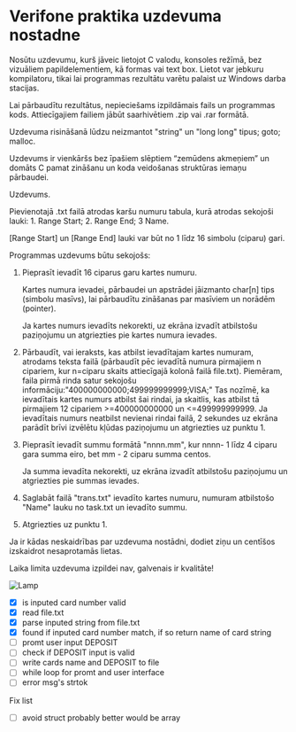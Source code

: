 # Verifone praktika uzdevuma nostadne
Nosūtu uzdevumu, kurš jāveic lietojot C valodu, konsoles režīmā, bez vizuāliem papildelementiem, kā formas vai text box. Lietot var jebkuru kompilatoru, tikai lai programmas rezultātu varētu palaist uz Windows darba stacijas.

Lai pārbaudītu rezultātus, nepieciešams izpildāmais fails un programmas kods. Attiecīgajiem failiem jābūt saarhivētiem .zip vai .rar formātā.

 

Uzdevuma risināšanā lūdzu neizmantot "string" un "long long" tipus; goto; malloc.

 

Uzdevums ir vienkāršs bez īpašiem slēptiem “zemūdens akmeņiem” un domāts C pamat zināšanu un koda veidošanas struktūras iemaņu pārbaudei.

 

Uzdevums.

 

Pievienotajā .txt failā atrodas karšu numuru tabula, kurā atrodas sekojoši lauki: 1. Range Start; 2. Range End; 3 Name.

[Range Start] un [Range End] lauki var būt no 1 līdz 16 simbolu (ciparu) gari.

Programmas uzdevums būtu sekojošs:

1. Pieprasīt ievadīt 16 ciparus garu kartes numuru.

    Kartes numura ievadei, pārbaudei un apstrādei jāizmanto char[n] tips (simbolu masīvs), lai pārbaudītu zināšanas par masīviem un norādēm (pointer).

    Ja kartes numurs ievadīts nekorekti, uz ekrāna izvadīt atbilstošu paziņojumu un atgriezties pie kartes numura ievades.

2. Pārbaudīt, vai ieraksts, kas atbilst ievadītajam kartes numuram, atrodams teksta failā (pārbaudīt pēc ievadītā numura pirmajiem n cipariem, kur n=ciparu skaits attiecīgajā kolonā failā file.txt). Piemēram, faila pirmā rinda satur sekojošu informāciju:"400000000000;499999999999;VISA;" Tas nozīmē, ka ievadītais kartes numurs atbilst šai rindai, ja skaitlis, kas atbilst tā pirmajiem 12 cipariem >=400000000000 un <=499999999999. Ja ievadītais numurs neatbilst nevienai rindai failā, 2 sekundes uz ekrāna parādīt brīvi izvēlētu kļūdas paziņojumu un atgriezties uz punktu 1.

3. Pieprasīt ievadīt summu formātā "nnnn.mm", kur nnnn- 1 līdz 4 ciparu gara summa eiro, bet mm - 2 ciparu summa centos.

    Ja summa ievadīta nekorekti, uz ekrāna izvadīt atbilstošu paziņojumu un atgriezties pie summas ievades.

4. Saglabāt failā "trans.txt" ievadīto kartes numuru, numuram atbilstošo "Name" lauku no task.txt un ievadīto summu.

5. Atgriezties uz punktu 1.

 

Ja ir kādas neskaidrības par uzdevuma nostādni, dodiet ziņu un centīšos izskaidrot nesaprotamās lietas.

 

Laika limita uzdevuma izpildei nav, galvenais ir kvalitāte!  

<img src="https://imgur.com/VbgdZ7h" alt="Lamp">  


- [x] is inputed card number valid
- [x] read file.txt
- [x] parse inputed string from file.txt
- [x] found if inputed card number match, if so return name of card string
- [ ] promt user input DEPOSIT
- [ ] check if DEPOSIT input is valid
- [ ] write cards name and DEPOSIT to file
- [ ] while loop for promt and user interface
- [ ] error msg's strtok 

Fix list
- [ ] avoid struct probably better would be array